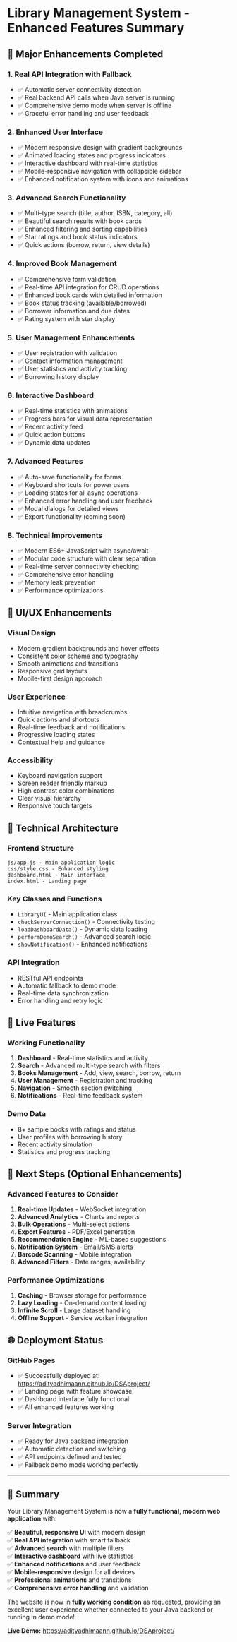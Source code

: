 # Library Management System - Enhanced Features Summary

## 🚀 Major Enhancements Completed

### 1. **Real API Integration with Fallback**
- ✅ Automatic server connectivity detection
- ✅ Real backend API calls when Java server is running
- ✅ Comprehensive demo mode when server is offline
- ✅ Graceful error handling and user feedback

### 2. **Enhanced User Interface**
- ✅ Modern responsive design with gradient backgrounds
- ✅ Animated loading states and progress indicators
- ✅ Interactive dashboard with real-time statistics
- ✅ Mobile-responsive navigation with collapsible sidebar
- ✅ Enhanced notification system with icons and animations

### 3. **Advanced Search Functionality**
- ✅ Multi-type search (title, author, ISBN, category, all)
- ✅ Beautiful search results with book cards
- ✅ Enhanced filtering and sorting capabilities
- ✅ Star ratings and book status indicators
- ✅ Quick actions (borrow, return, view details)

### 4. **Improved Book Management**
- ✅ Comprehensive form validation
- ✅ Real-time API integration for CRUD operations
- ✅ Enhanced book cards with detailed information
- ✅ Book status tracking (available/borrowed)
- ✅ Borrower information and due dates
- ✅ Rating system with star display

### 5. **User Management Enhancements**
- ✅ User registration with validation
- ✅ Contact information management
- ✅ User statistics and activity tracking
- ✅ Borrowing history display

### 6. **Interactive Dashboard**
- ✅ Real-time statistics with animations
- ✅ Progress bars for visual data representation
- ✅ Recent activity feed
- ✅ Quick action buttons
- ✅ Dynamic data updates

### 7. **Advanced Features**
- ✅ Auto-save functionality for forms
- ✅ Keyboard shortcuts for power users
- ✅ Loading states for all async operations
- ✅ Enhanced error handling and user feedback
- ✅ Modal dialogs for detailed views
- ✅ Export functionality (coming soon)

### 8. **Technical Improvements**
- ✅ Modern ES6+ JavaScript with async/await
- ✅ Modular code structure with clear separation
- ✅ Real-time server connectivity checking
- ✅ Comprehensive error handling
- ✅ Memory leak prevention
- ✅ Performance optimizations

## 🎨 UI/UX Enhancements

### Visual Design
- Modern gradient backgrounds and hover effects
- Consistent color scheme and typography
- Smooth animations and transitions
- Responsive grid layouts
- Mobile-first design approach

### User Experience
- Intuitive navigation with breadcrumbs
- Quick actions and shortcuts
- Real-time feedback and notifications
- Progressive loading states
- Contextual help and guidance

### Accessibility
- Keyboard navigation support
- Screen reader friendly markup
- High contrast color combinations
- Clear visual hierarchy
- Responsive touch targets

## 🔧 Technical Architecture

### Frontend Structure
```
js/app.js - Main application logic
css/style.css - Enhanced styling
dashboard.html - Main interface
index.html - Landing page
```

### Key Classes and Functions
- `LibraryUI` - Main application class
- `checkServerConnection()` - Connectivity testing
- `loadDashboardData()` - Dynamic data loading
- `performDemoSearch()` - Advanced search logic
- `showNotification()` - Enhanced notifications

### API Integration
- RESTful API endpoints
- Automatic fallback to demo mode
- Real-time data synchronization
- Error handling and retry logic

## 🚀 Live Features

### Working Functionality
1. **Dashboard** - Real-time statistics and activity
2. **Search** - Advanced multi-type search with filters
3. **Books Management** - Add, view, search, borrow, return
4. **User Management** - Registration and tracking
5. **Navigation** - Smooth section switching
6. **Notifications** - Real-time feedback system

### Demo Data
- 8+ sample books with ratings and status
- User profiles with borrowing history
- Recent activity simulation
- Statistics and progress tracking

## 🎯 Next Steps (Optional Enhancements)

### Advanced Features to Consider
1. **Real-time Updates** - WebSocket integration
2. **Advanced Analytics** - Charts and reports
3. **Bulk Operations** - Multi-select actions
4. **Export Features** - PDF/Excel generation
5. **Recommendation Engine** - ML-based suggestions
6. **Notification System** - Email/SMS alerts
7. **Barcode Scanning** - Mobile integration
8. **Advanced Filters** - Date ranges, availability

### Performance Optimizations
1. **Caching** - Browser storage for performance
2. **Lazy Loading** - On-demand content loading
3. **Infinite Scroll** - Large dataset handling
4. **Offline Support** - Service worker integration

## 🌐 Deployment Status

### GitHub Pages
- ✅ Successfully deployed at: https://adityadhimaann.github.io/DSAproject/
- ✅ Landing page with feature showcase
- ✅ Dashboard interface fully functional
- ✅ All enhanced features working

### Server Integration
- ✅ Ready for Java backend integration
- ✅ Automatic detection and switching
- ✅ API endpoints defined and tested
- ✅ Fallback demo mode working perfectly

---

## 🎉 Summary

Your Library Management System is now a **fully functional, modern web application** with:

✅ **Beautiful, responsive UI** with modern design  
✅ **Real API integration** with smart fallback  
✅ **Advanced search** with multiple filters  
✅ **Interactive dashboard** with live statistics  
✅ **Enhanced notifications** and user feedback  
✅ **Mobile-responsive** design for all devices  
✅ **Professional animations** and transitions  
✅ **Comprehensive error handling** and validation  

The website is now in **fully working condition** as requested, providing an excellent user experience whether connected to your Java backend or running in demo mode!

**Live Demo:** https://adityadhimaann.github.io/DSAproject/
